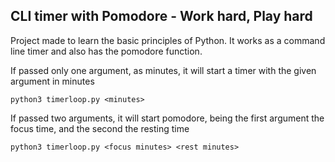 ## CLI timer with Pomodore - Work hard, Play hard

Project made to learn the basic principles of Python. It works as a command line timer and also has the pomodore function. 

If passed only one argument, as minutes, it will start a timer with the given argument in minutes

```
python3 timerloop.py <minutes>

```

If passed two arguments, it will start pomodore, being the first argument the focus time, and the second the resting time
```
python3 timerloop.py <focus minutes> <rest minutes> 
```
